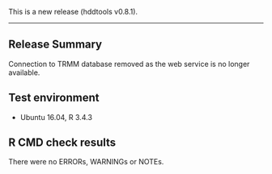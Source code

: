 This is a new release (hddtools v0.8.1).

---------------------------------

## Release Summary

Connection to TRMM database removed as the web service is no longer available.

## Test environment
* Ubuntu 16.04, R 3.4.3

## R CMD check results

There were no ERRORs, WARNINGs or NOTEs.
